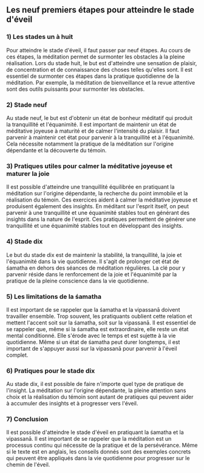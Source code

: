 ## Les neuf premiers étapes pour atteindre le stade d'éveil

### 1) Les stades un à huit

Pour atteindre le stade d'éveil, il faut passer par neuf étapes. Au cours de ces étapes, la méditation permet de surmonter les obstacles à la pleine réalisation. Lors du stade huit, le but est d'atteindre une sensation de plaisir, de concentration et de connaissance des choses telles qu'elles sont. Il est essentiel de surmonter ces étapes dans la pratique quotidienne de la méditation. Par exemple, la méditation de bienveillance et la revue attentive sont des outils puissants pour surmonter les obstacles.

### 2) Stade neuf

Au stade neuf, le but est d'obtenir un état de bonheur méditatif qui produit la tranquillité et l'équanimité. Il est important de maintenir un état de méditative joyeuse à maturité et de calmer l'intensité du plaisir. Il faut parvenir à maintenir cet état pour parvenir à la tranquillité et à l'équanimité. Cela nécessite notamment la pratique de la méditation sur l'origine dépendante et la découverte du témoin.

### 3) Pratiques utiles pour calmer la méditative joyeuse et maturer la joie

Il est possible d'atteindre une tranquillité équilibrée en pratiquant la méditation sur l'origine dépendante, la recherche du point immobile et la réalisation du témoin. Ces exercices aident à calmer la méditative joyeuse et produisent également des insights. En méditant sur l'esprit itself, on peut parvenir à une tranquillité et une équanimité stables tout en générant des insights dans la nature de l'esprit. Ces pratiques permettent de générer une tranquillité et une équanimité stables tout en développant des insights.

### 4) Stade dix

Le but du stade dix est de maintenir la stabilité, la tranquillité, la joie et l'équanimité dans la vie quotidienne. Il s'agit de prolonger cet état de śamatha en dehors des séances de méditation régulières. La clé pour y parvenir réside dans le renforcement de la joie et l'équanimité par la pratique de la pleine conscience dans la vie quotidienne.

### 5) Les limitations de la śamatha

Il est important de se rappeler que la śamatha et la vipassanā doivent travailler ensemble. Trop souvent, les pratiquants oublient cette relation et mettent l'accent soit sur la śamatha, soit sur la vipassanā. Il est essentiel de se rappeler que, même si la śamatha est extraordinaire, elle reste un état mental conditionné. Elle s'érode avec le temps et est sujette à la vie quotidienne. Même si un état de śamatha peut durer longtemps, il est important de s'appuyer aussi sur la vipassanā pour parvenir à l'éveil complet.

### 6) Pratiques pour le stade dix

Au stade dix, il est possible de faire n'importe quel type de pratique de l'insight. La méditation sur l'origine dépendante, la pleine attention sans choix et la réalisation du témoin sont autant de pratiques qui peuvent aider à accumuler des insights et à progresser vers l'éveil.

### 7) Conclusion

Il est possible d'atteindre le stade d'éveil en pratiquant la śamatha et la vipassanā. Il est important de se rappeler que la méditation est un processus continu qui nécessite de la pratique et de la persévérance. Même si le texte est en anglais, les conseils donnés sont des exemples concrets qui peuvent être appliqués dans la vie quotidienne pour progresser sur le chemin de l'éveil.
